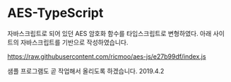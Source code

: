 # AES-TypeScript

자바스크립트로 되어 있던 AES 암호화 함수를 타입스크립트로 변형하였다.
아래 사이트의 자바스크립트를 기반으로 작성하였습니다.

https://raw.githubusercontent.com/ricmoo/aes-js/e27b99df/index.js

샘플 프로그램도 곧 작업해서 올리도록 하겠습니다.
2019.4.2
